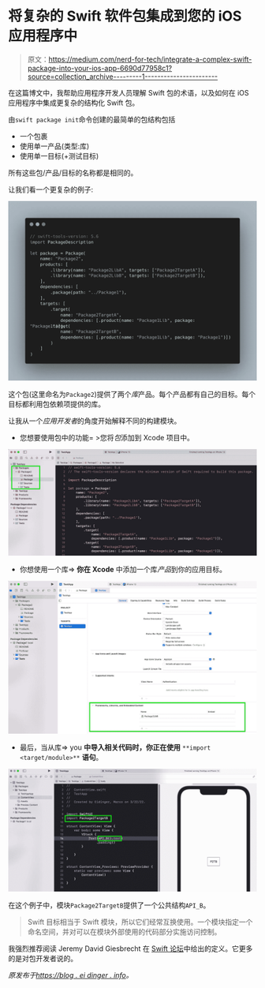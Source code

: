 # 将复杂的 Swift 软件包集成到您的 iOS 应用程序中

> 原文：<https://medium.com/nerd-for-tech/integrate-a-complex-swift-package-into-your-ios-app-6690d77958c1?source=collection_archive---------1----------------------->

在这篇博文中，我帮助应用程序开发人员理解 Swift 包的术语，以及如何在 iOS 应用程序中集成更复杂的结构化 Swift 包。

由`swift package init`命令创建的最简单的包结构包括

*   一个包裹
*   使用单一产品(类型:库)
*   使用单一目标(+测试目标)

所有这些包/产品/目标的名称都是相同的。

让我们看一个更复杂的例子:

![](img/afb2a8f7640f10b12caa99ef65a707bd.png)

这个包(这里命名为`Package2`)提供了两个*库*产品。每个产品都有自己的目标。每个目标都利用包依赖项提供的库。

让我从一个*应用开发者*的角度开始解释不同的构建模块。

*   您想要使用包中的功能= >您将*包*添加到 Xcode 项目中。

![](img/a0ddaf55b9033b2c95d05620f5aafbe3.png)

*   你想使用一个库=> **你在 Xcode** 中添加一个库*产品*到你的应用目标。

![](img/f84101ef85b7bd47d2bd5daafc6eb39f.png)

*   最后，当从库=> you **中导入相关代码时，你正在使用** `**import <target/module>**` **语句**。

![](img/8f7050bb5d02b5067a44d7390d27e438.png)

在这个例子中，模块`Package2TargetB`提供了一个公共结构`API_B`。

> Swift 目标相当于 Swift 模块，所以它们经常互换使用。一个模块指定一个命名空间，并对可以在模块外部使用的代码部分实施访问控制。

我强烈推荐阅读 Jeremy David Giesbrecht 在 [Swift 论坛](https://forums.swift.org/t/module-vs-product-vs-target/27640/2)中给出的定义。它更多的是对包开发者说的。

*原发布于*[*https://blog . ei dinger . info*](https://blog.eidinger.info/integrate-a-complex-swift-package-into-your-ios-app)*。*